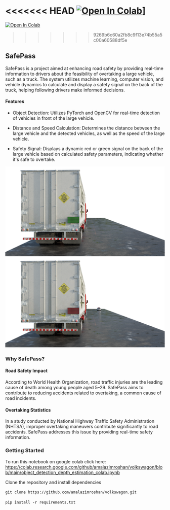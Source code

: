 <<<<<<< HEAD
[![Open In Colab](https://colab.research.google.com/assets/colab-badge.svg)](https://colab.research.google.com/github/amalazimroshan/volkswagon/blob/main/object_detection_depth_estimation_colab.ipynb)]
=======
[![Open In Colab](https://colab.research.google.com/assets/colab-badge.svg)](https://colab.research.google.com/github/amalazimroshan/volkswagon/blob/main/object_detection_depth_estimation_colab.ipynb)
>>>>>>> 9269b6c60a2fb8c9f13e74b55a5c00a60588df5e

## SafePass

SafePass is a project aimed at enhancing road safety by providing real-time information to drivers about the feasibility of overtaking a large vehicle, such as a truck. The system utilizes machine learning, computer vision, and vehicle dynamics to calculate and display a safety signal on the back of the truck, helping following drivers make informed decisions.

#### Features

- Object Detection: Utilizes PyTorch and OpenCV for real-time detection of vehicles in front of the large vehicle.

- Distance and Speed Calculation: Determines the distance between the large vehicle and the detected vehicles, as well as the speed of the large vehicle.

- Safety Signal: Displays a dynamic red or green signal on the back of the large vehicle based on calculated safety parameters, indicating whether it's safe to overtake.

![SafePass](green_light.png)
![SafePass](red_light.png)

### Why SafePass?

#### Road Safety Impact
According to World Health Organization, road traffic injuries are the leading cause of death among young people aged 5–29. SafePass aims to contribute to reducing accidents related to overtaking, a common cause of road incidents.

#### Overtaking Statistics
In a study conducted by National Highway Traffic Safety Administration (NHTSA), improper overtaking maneuvers contribute significantly to road accidents. SafePass addresses this issue by providing real-time safety information.


### Getting Started

To run this notebook on google colab
click here: https://colab.research.google.com/github/amalazimroshan/volkswagon/blob/main/object_detection_depth_estimation_colab.ipynb

Clone the repository and install dependencies

```
git clone https://github.com/amalazimroshan/volkswagon.git

pip install -r requirements.txt
```
